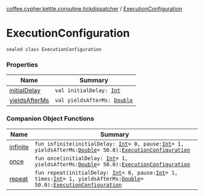 [coffee.cypher.kettle.coroutine.tickdispatcher](../index.md) / [ExecutionConfiguration](./index.md)

# ExecutionConfiguration

`sealed class ExecutionConfiguration`

### Properties

| Name | Summary |
|---|---|
| [initialDelay](initial-delay.md) | `val initialDelay: `[`Int`](https://kotlinlang.org/api/latest/jvm/stdlib/kotlin/-int/index.html) |
| [yieldsAfterMs](yields-after-ms.md) | `val yieldsAfterMs: `[`Double`](https://kotlinlang.org/api/latest/jvm/stdlib/kotlin/-double/index.html) |

### Companion Object Functions

| Name | Summary |
|---|---|
| [infinite](infinite.md) | `fun infinite(initialDelay: `[`Int`](https://kotlinlang.org/api/latest/jvm/stdlib/kotlin/-int/index.html)` = 0, pause: `[`Int`](https://kotlinlang.org/api/latest/jvm/stdlib/kotlin/-int/index.html)` = 1, yieldsAfterMs: `[`Double`](https://kotlinlang.org/api/latest/jvm/stdlib/kotlin/-double/index.html)` = 50.0): `[`ExecutionConfiguration`](./index.md) |
| [once](once.md) | `fun once(initialDelay: `[`Int`](https://kotlinlang.org/api/latest/jvm/stdlib/kotlin/-int/index.html)` = 1, yieldsAfterMs: `[`Double`](https://kotlinlang.org/api/latest/jvm/stdlib/kotlin/-double/index.html)` = 50.0): `[`ExecutionConfiguration`](./index.md) |
| [repeat](repeat.md) | `fun repeat(initialDelay: `[`Int`](https://kotlinlang.org/api/latest/jvm/stdlib/kotlin/-int/index.html)` = 0, pause: `[`Int`](https://kotlinlang.org/api/latest/jvm/stdlib/kotlin/-int/index.html)` = 1, times: `[`Int`](https://kotlinlang.org/api/latest/jvm/stdlib/kotlin/-int/index.html)` = 1, yieldsAfterMs: `[`Double`](https://kotlinlang.org/api/latest/jvm/stdlib/kotlin/-double/index.html)` = 50.0): `[`ExecutionConfiguration`](./index.md) |
